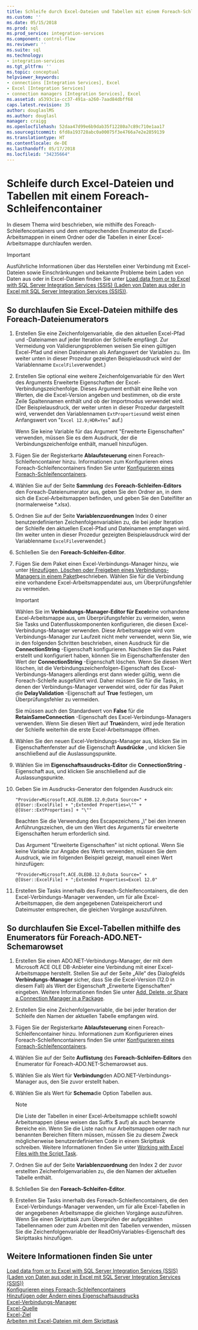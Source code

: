 ```yaml
---
title: Schleife durch Excel-Dateien und Tabellen mit einem Foreach-Schleifencontainer | Microsoft-Dokumentation
ms.custom: ''
ms.date: 05/15/2018
ms.prod: sql
ms.prod_service: integration-services
ms.component: control-flow
ms.reviewer: ''
ms.suite: sql
ms.technology:
- integration-services
ms.tgt_pltfrm: ''
ms.topic: conceptual
helpviewer_keywords:
- connections [Integration Services], Excel
- Excel [Integration Services]
- connection managers [Integration Services], Excel
ms.assetid: a5393c1a-cc37-491a-a260-7aad84dbff68
caps.latest.revision: 35
author: douglaslMS
ms.author: douglasl
manager: craigg
ms.openlocfilehash: 52daa47d99e6b9dab35f12280a7c89c710e1aa17
ms.sourcegitcommit: 6fd8a193728abc0a00075f3e4766a7e2e2859139
ms.translationtype: HT
ms.contentlocale: de-DE
ms.lasthandoff: 05/17/2018
ms.locfileid: "34235664"
---
```

# <a name="loop-through-excel-files-and-tables-by-using-a-foreach-loop-container"></a>Schleife durch Excel-Dateien und Tabellen mit einem Foreach-Schleifencontainer
  In diesem Thema wird beschrieben, wie mithilfe des Foreach-Schleifencontainers und dem entsprechenden Enumerator die Excel-Arbeitsmappen in einem Ordner oder die Tabellen in einer Excel-Arbeitsmappe durchlaufen werden.  

> [!IMPORTANT]
> Ausführliche Informationen über das Herstellen einer Verbindung mit Excel-Dateien sowie Einschränkungen und bekannte Probleme beim Laden von Daten aus oder in Excel-Dateien finden Sie unter [Load data from or to Excel with SQL Server Integration Services (SSIS) (Laden von Daten aus oder in Excel mit SQL Server Integration Services (SSIS))](../load-data-to-from-excel-with-ssis.md).
 
## <a name="to-loop-through-excel-files-by-using-the-foreach-file-enumerator"></a>So durchlaufen Sie Excel-Dateien mithilfe des Foreach-Dateienumerators  
  
1.  Erstellen Sie eine Zeichenfolgenvariable, die den aktuellen Excel-Pfad und -Dateinamen auf jeder Iteration der Schleife empfängt. Zur Vermeidung von Validierungsproblemen weisen Sie einen gültigen Excel-Pfad und einen Dateinamen als Anfangswert der Variablen zu. (Im weiter unten in dieser Prozedur gezeigten Beispielausdruck wird der Variablenname `ExcelFile`verwendet.)  
  
2.  Erstellen Sie optional eine weitere Zeichenfolgenvariable für den Wert des Arguments Erweiterte Eigenschaften der Excel-Verbindungszeichenfolge. Dieses Argument enthält eine Reihe von Werten, die die Excel-Version angeben und bestimmen, ob die erste Zeile Spaltennamen enthält und ob der Importmodus verwendet wird. (Der Beispielausdruck, der weiter unten in dieser Prozedur dargestellt wird, verwendet den Variablennamen `ExtProperties`und weist einen Anfangswert von "`Excel 12.0;HDR=Yes`" auf.)  
  
     Wenn Sie keine Variable für das Argument "Erweiterte Eigenschaften" verwenden, müssen Sie es dem Ausdruck, der die Verbindungszeichenfolge enthält, manuell hinzufügen.  
  
3.  Fügen Sie der Registerkarte **Ablaufsteuerung** einen Foreach-Schleifencontainer hinzu. Informationen zum Konfigurieren eines Foreach-Schleifencontainers finden Sie unter [Konfigurieren eines Foreach-Schleifencontainers](http://msdn.microsoft.com/library/519c6f96-5e1f-47d2-b96a-d49946948c25).  
  
4.  Wählen Sie auf der Seite **Sammlung** des **Foreach-Schleifen-Editors** den Foreach-Dateienumerator aus, geben Sie den Ordner an, in dem sich die Excel-Arbeitsmappen befinden, und geben Sie den Dateifilter an (normalerweise *.xlsx).  
  
5.  Ordnen Sie auf der Seite **Variablenzuordnungen** Index 0 einer benutzerdefinierten Zeichenfolgenvariablen zu, die bei jeder Iteration der Schleife den aktuellen Excel-Pfad und Dateinamen empfangen wird. (Im weiter unten in dieser Prozedur gezeigten Beispielausdruck wird der Variablenname `ExcelFile`verwendet.)  
  
6.  Schließen Sie den **Foreach-Schleifen-Editor**.  
  
7.  Fügen Sie dem Paket einen Excel-Verbindungs-Manager hinzu, wie unter [Hinzufügen, Löschen oder Freigeben eines Verbindungs-Managers in einem Paket](http://msdn.microsoft.com/library/6f2ba4ea-10be-4c40-9e80-7efcf6ee9655)beschrieben. Wählen Sie für die Verbindung eine vorhandene Excel-Arbeitsmappendatei aus, um Überprüfungsfehler zu vermeiden.  
  
    > [!IMPORTANT]  
    >  Wählen Sie im **Verbindungs-Manager-Editor für Excel**eine vorhandene Excel-Arbeitsmappe aus, um Überprüfungsfehler zu vermeiden, wenn Sie Tasks und Datenflusskomponenten konfigurieren, die diesen Excel-Verbindungs-Manager verwenden. Diese Arbeitsmappe wird vom Verbindungs-Manager zur Laufzeit nicht mehr verwendet, wenn Sie, wie in den folgenden Schritten beschrieben, einen Ausdruck für die **ConnectionString** -Eigenschaft konfigurieren. Nachdem Sie das Paket erstellt und konfiguriert haben, können Sie im Eigenschaftenfenster den Wert der **ConnectionString** -Eigenschaft löschen. Wenn Sie diesen Wert löschen, ist die Verbindungszeichenfolgen-Eigenschaft des Excel-Verbindungs-Managers allerdings erst dann wieder gültig, wenn die Foreach-Schleife ausgeführt wird. Daher müssen Sie für die Tasks, in denen der Verbindungs-Manager verwendet wird, oder für das Paket die **DelayValidation** -Eigenschaft auf **True** festlegen, um Überprüfungsfehler zu vermeiden.  
    >   
    >  Sie müssen auch den Standardwert von **False** für die **RetainSameConnection** -Eigenschaft des Excel-Verbindungs-Managers verwenden. Wenn Sie diesen Wert auf **True**ändern, wird jede Iteration der Schleife weiterhin die erste Excel-Arbeitsmappe öffnen.  
  
8.  Wählen Sie den neuen Excel-Verbindungs-Manager aus, klicken Sie im Eigenschaftenfenster auf die Eigenschaft **Ausdrücke** , und klicken Sie anschließend auf die Auslassungspunkte.  
  
9. Wählen Sie im **Eigenschaftsausdrucks-Editor** die **ConnectionString** -Eigenschaft aus, und klicken Sie anschließend auf die Auslassungspunkte.  
  
10. Geben Sie im Ausdrucks-Generator den folgenden Ausdruck ein:  
  
    ```  
    "Provider=Microsoft.ACE.OLEDB.12.0;Data Source=" +  @[User::ExcelFile] + ";Extended Properties=\"" + @[User::ExtProperties] + "\""  
    ```  
  
     Beachten Sie die Verwendung des Escapezeichens „\\“ bei den inneren Anführungszeichen, die um den Wert des Arguments für erweiterte Eigenschaften herum erforderlich sind.  
  
     Das Argument "Erweiterte Eigenschaften" ist nicht optional. Wenn Sie keine Variable zur Angabe des Werts verwenden, müssen Sie dem Ausdruck, wie im folgenden Beispiel gezeigt, manuell einen Wert hinzufügen:  
  
    ```  
    "Provider=Microsoft.ACE.OLEDB.12.0;Data Source=" +  @[User::ExcelFile] + ";Extended Properties=Excel 12.0"  
    ```  
  
11. Erstellen Sie Tasks innerhalb des Foreach-Schleifencontainers, die den Excel-Verbindungs-Manager verwenden, um für alle Excel-Arbeitsmappen, die dem angegebenen Dateispeicherort und Dateimuster entsprechen, die gleichen Vorgänge auszuführen.  
  
## <a name="to-loop-through-excel-tables-by-using-the-foreach-adonet-schema-rowset-enumerator"></a>So durchlaufen Sie Excel-Tabellen mithilfe des Enumerators für Foreach-ADO.NET-Schemarowset  
  
1.  Erstellen Sie einen ADO.NET-Verbindungs-Manager, der mit dem Microsoft ACE OLE DB-Anbieter eine Verbindung mit einer Excel-Arbeitsmappe herstellt. Stellen Sie auf der Seite „Alle“ des Dialogfelds **Verbindungs-Manager** sicher, dass Sie die Excel-Version (12.0 in diesem Fall) als Wert der Eigenschaft „Erweiterte Eigenschaften“ eingeben. Weitere Informationen finden Sie unter [Add, Delete, or Share a Connection Manager in a Package](http://msdn.microsoft.com/library/6f2ba4ea-10be-4c40-9e80-7efcf6ee9655).  
  
2.  Erstellen Sie eine Zeichenfolgenvariable, die bei jeder Iteration der Schleife den Namen der aktuellen Tabelle empfangen wird.  
  
3.  Fügen Sie der Registerkarte **Ablaufsteuerung** einen Foreach-Schleifencontainer hinzu. Informationen zum Konfigurieren eines Foreach-Schleifencontainers finden Sie unter [Konfigurieren eines Foreach-Schleifencontainers](http://msdn.microsoft.com/library/519c6f96-5e1f-47d2-b96a-d49946948c25).  
  
4.  Wählen Sie auf der Seite **Auflistung** des **Foreach-Schleifen-Editors** den Enumerator für Foreach-ADO.NET-Schemarowset aus.  
  
5.  Wählen Sie als Wert für **Verbindung**den ADO.NET-Verbindungs-Manager aus, den Sie zuvor erstellt haben.  
  
6.  Wählen Sie als Wert für **Schema**die Option Tabellen aus.  
  
    > [!NOTE]  
    >  Die Liste der Tabellen in einer Excel-Arbeitsmappe schließt sowohl Arbeitsmappen (diese weisen das Suffix $ auf) als auch benannte Bereiche ein. Wenn Sie die Liste nach nur Arbeitsmappen oder nach nur benannten Bereichen filtern müssen, müssen Sie zu diesem Zweck möglicherweise benutzerdefinierten Code in einem Skripttask schreiben. Weitere Informationen finden Sie unter [Working with Excel Files with the Script Task](../../integration-services/extending-packages-scripting-task-examples/working-with-excel-files-with-the-script-task.md).  
  
7.  Ordnen Sie auf der Seite **Variablenzuordnung** den Index 2 der zuvor erstellten Zeichenfolgenvariablen zu, die den Namen der aktuellen Tabelle enthält.  
  
8.  Schließen Sie den **Foreach-Schleifen-Editor**.  
  
9. Erstellen Sie Tasks innerhalb des Foreach-Schleifencontainers, die den Excel-Verbindungs-Manager verwenden, um für alle Excel-Tabellen in der angegebenen Arbeitsmappe die gleichen Vorgänge auszuführen. Wenn Sie einen Skripttask zum Überprüfen der aufgezählten Tabellennamen oder zum Arbeiten mit den Tabellen verwenden, müssen Sie die Zeichenfolgenvariable der ReadOnlyVariables-Eigenschaft des Skripttasks hinzufügen.  
  
## <a name="see-also"></a>Weitere Informationen finden Sie unter  
 [Load data from or to Excel with SQL Server Integration Services (SSIS) (Laden von Daten aus oder in Excel mit SQL Server Integration Services (SSIS))](../load-data-to-from-excel-with-ssis.md)  
 [Konfigurieren eines Foreach-Schleifencontainers](http://msdn.microsoft.com/library/519c6f96-5e1f-47d2-b96a-d49946948c25)   
 [Hinzufügen oder Ändern eines Eigenschaftsausdrucks](../../integration-services/expressions/add-or-change-a-property-expression.md)   
 [Excel-Verbindungs-Manager](../../integration-services/connection-manager/excel-connection-manager.md)   
 [Excel-Quelle](../../integration-services/data-flow/excel-source.md)   
 [Excel-Ziel](../../integration-services/data-flow/excel-destination.md)   
 [Arbeiten mit Excel-Dateien mit dem Skripttask](../../integration-services/extending-packages-scripting-task-examples/working-with-excel-files-with-the-script-task.md)  
  
  
